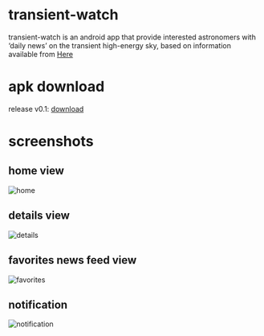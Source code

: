 ﻿# transient-watch

transient-watch is an android app that provide interested astronomers with ‘daily news’ on the transient high-energy sky, based on information available from [Here](http://integral.esac.esa.int/bexrbmonitor/webpage_oneplot.php)

# apk download
release v0.1: [download](https://github.com/mohammad-adnan/transient-watch/releases/download/v0.1/transient-watch.apk)

# screenshots
## home view
![home](http://s15.postimg.org/3kzulmfsb/home.png)

## details view
![details](http://s11.postimg.org/65cr9wnlf/details.png)

## favorites news feed view
![favorites](http://s11.postimg.org/3rutiw96b/favorite_news_feed.png)

## notification
![notification](http://s15.postimg.org/qwiwdlnqj/notification.png)


